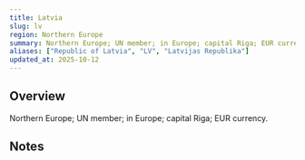 ```yaml
---
title: Latvia
slug: lv
region: Northern Europe
summary: Northern Europe; UN member; in Europe; capital Riga; EUR currency.
aliases: ["Republic of Latvia", "LV", "Latvijas Republika"]
updated_at: 2025-10-12
---
```


## Overview

Northern Europe; UN member; in Europe; capital Riga; EUR currency.

## Notes

<!-- Add your first note below -->
